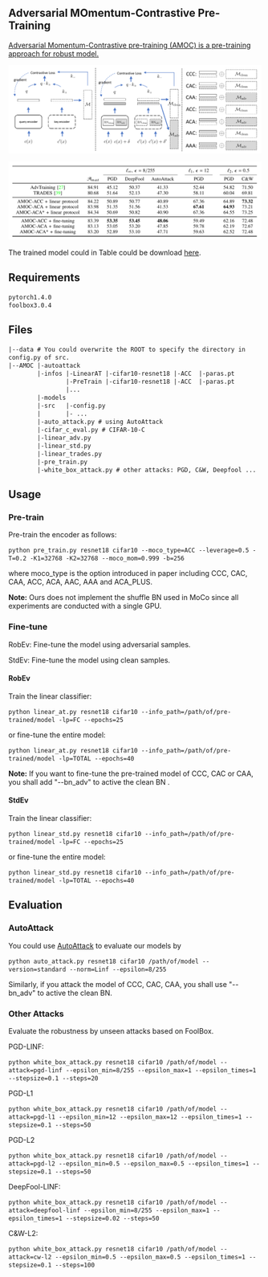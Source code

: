

## Adversarial MOmentum-Contrastive Pre-Training

[Adversarial Momentum-Contrastive pre-training (AMOC) is a pre-training approach for robust model.](https://arxiv.org/abs/2012.13154)



![image-20210110160200774](README.assets/image-20210110160200774.png)

![image-20210110160232303](README.assets/image-20210110160232303.png)

The trained model could in Table could be download [here](https://drive.google.com/file/d/1e2WmUrOXHTuwTcf27I3OpHeB9oz4B4bT/view?usp=sharing).

## Requirements



```
pytorch1.4.0
foolbox3.0.4
```



## Files



```
|--data # You could overwrite the ROOT to specify the directory in config.py of src.
|--AMOC |-autoattack
		|-infos	|-LinearAT |-cifar10-resnet18 |-ACC  |-paras.pt
				|-PreTrain |-cifar10-resnet18 |-ACC  |-paras.pt
				|...
		|-models
		|-src   |-config.py
		|       |- ...
		|-auto_attack.py # using AutoAttack
		|-cifar_c_eval.py # CIFAR-10-C
		|-linear_adv.py
		|-linear_std.py
		|-linear_trades.py
		|-pre_train.py
		|-white_box_attack.py # other attacks: PGD, C&W, Deepfool ...
```



## Usage



### Pre-train



Pre-train the encoder as follows:



```
python pre_train.py resnet18 cifar10 --moco_type=ACC --leverage=0.5 -T=0.2 -K1=32768 -K2=32768 --moco_mom=0.999 -b=256
```



where moco_type is the option introduced in paper including CCC, CAC, CAA, ACC, ACA, AAC, AAA and ACA_PLUS.



**Note:**  Ours does not implement the shuffle BN used in MoCo since all experiments are conducted with a single GPU.

### Fine-tune

RobEv: Fine-tune the model using adversarial samples.

StdEv: Fine-tune the model using clean samples.

#### RobEv

Train the linear classifier:

```
python linear_at.py resnet18 cifar10 --info_path=/path/of/pre-trained/model -lp=FC --epochs=25
```

or fine-tune the entire model:

```
python linear_at.py resnet18 cifar10 --info_path=/path/of/pre-trained/model -lp=TOTAL --epochs=40
```



**Note:** If you want to fine-tune the pre-trained model of CCC, CAC or CAA, you shall add "--bn_adv" to active the clean BN .

#### StdEv



Train the linear classifier:

```
python linear_std.py resnet18 cifar10 --info_path=/path/of/pre-trained/model -lp=FC --epochs=25
```

or fine-tune the entire model:

```
python linear_std.py resnet18 cifar10 --info_path=/path/of/pre-trained/model -lp=TOTAL --epochs=40
```



## Evaluation



### AutoAttack



You could use [AutoAttack](https://github.com/fra31/auto-attack) to evaluate our models by

```
python auto_attack.py resnet18 cifar10 /path/of/model --version=standard --norm=Linf --epsilon=8/255
```

Similarly, if you attack the model of CCC, CAC, CAA, you shall use "--bn_adv"  to active the clean BN.

### Other Attacks



Evaluate the robustness by unseen attacks based on FoolBox.



PGD-LINF:

```
python white_box_attack.py resnet18 cifar10 /path/of/model --attack=pgd-linf --epsilon_min=8/255 --epsilon_max=1 --epsilon_times=1 --stepsize=0.1 --steps=20
```

PGD-L1

```
python white_box_attack.py resnet18 cifar10 /path/of/model --attack=pgd-l1 --epsilon_min=12 --epsilon_max=12 --epsilon_times=1 --stepsize=0.1 --steps=50
```

PGD-L2

```
python white_box_attack.py resnet18 cifar10 /path/of/model --attack=pgd-l2 --epsilon_min=0.5 --epsilon_max=0.5 --epsilon_times=1 --stepsize=0.1 --steps=50
```



DeepFool-LINF:

```
python white_box_attack.py resnet18 cifar10 /path/of/model --attack=deepfool-linf --epsilon_min=8/255 --epsilon_max=1 --epsilon_times=1 --stepsize=0.02 --steps=50
```



C&W-L2:

```
python white_box_attack.py resnet18 cifar10 /path/of/model --attack=cw-l2 --epsilon_min=0.5 --epsilon_max=0.5 --epsilon_times=1 --stepsize=0.1 --steps=100
```

